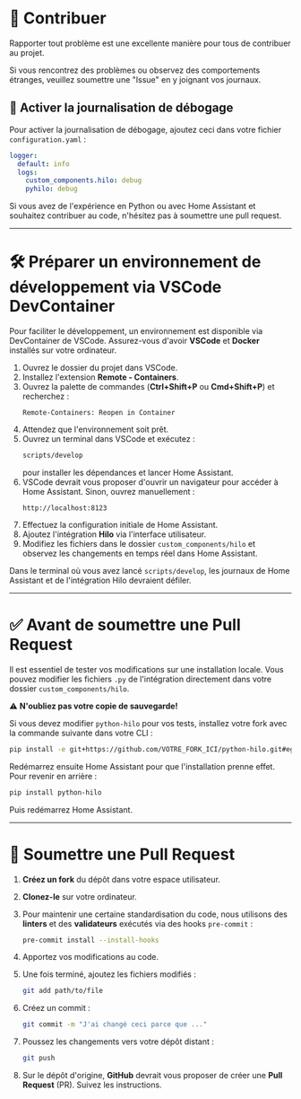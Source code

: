 # 🤝 Contribuer  

Rapporter tout problème est une excellente manière pour tous de contribuer au projet.  

Si vous rencontrez des problèmes ou observez des comportements étranges, veuillez soumettre une "Issue" en y joignant vos journaux.  

## 📜 Activer la journalisation de débogage  
Pour activer la journalisation de débogage, ajoutez ceci dans votre fichier `configuration.yaml` :  

```yaml
logger:
  default: info
  logs:
    custom_components.hilo: debug
    pyhilo: debug
```

Si vous avez de l'expérience en Python ou avec Home Assistant et souhaitez contribuer au code, n'hésitez pas à soumettre une pull request.  

---

# 🛠️ Préparer un environnement de développement via VSCode DevContainer  

Pour faciliter le développement, un environnement est disponible via DevContainer de VSCode. Assurez-vous d'avoir **VSCode** et **Docker** installés sur votre ordinateur.  

1. Ouvrez le dossier du projet dans VSCode.  
2. Installez l'extension **Remote - Containers**.  
3. Ouvrez la palette de commandes (**Ctrl+Shift+P** ou **Cmd+Shift+P**) et recherchez :  
   ```
   Remote-Containers: Reopen in Container
   ```
4. Attendez que l'environnement soit prêt.  
5. Ouvrez un terminal dans VSCode et exécutez :  
   ```bash
   scripts/develop
   ```
   pour installer les dépendances et lancer Home Assistant.  
6. VSCode devrait vous proposer d'ouvrir un navigateur pour accéder à Home Assistant. Sinon, ouvrez manuellement :  
   ```
   http://localhost:8123
   ```
7. Effectuez la configuration initiale de Home Assistant.  
8. Ajoutez l'intégration **Hilo** via l'interface utilisateur.  
9. Modifiez les fichiers dans le dossier `custom_components/hilo` et observez les changements en temps réel dans Home Assistant.  

Dans le terminal où vous avez lancé `scripts/develop`, les journaux de Home Assistant et de l'intégration Hilo devraient défiler.  

---

# ✅ Avant de soumettre une Pull Request  

Il est essentiel de tester vos modifications sur une installation locale. Vous pouvez modifier les fichiers `.py` de l'intégration directement dans votre dossier `custom_components/hilo`.  

⚠ **N'oubliez pas votre copie de sauvegarde!**  

Si vous devez modifier `python-hilo` pour vos tests, installez votre fork avec la commande suivante dans votre CLI :  

```bash
pip install -e git+https://github.com/VOTRE_FORK_ICI/python-hilo.git#egg=python-hilo
```

Redémarrez ensuite Home Assistant pour que l'installation prenne effet. Pour revenir en arrière :  

```bash
pip install python-hilo
```

Puis redémarrez Home Assistant.  

---

# 🚀 Soumettre une Pull Request  

1. **Créez un fork** du dépôt dans votre espace utilisateur.  
2. **Clonez-le** sur votre ordinateur.  
3. Pour maintenir une certaine standardisation du code, nous utilisons des **linters** et des **validateurs** exécutés via des hooks `pre-commit` :  

   ```bash
   pre-commit install --install-hooks
   ```

4. Apportez vos modifications au code.  
5. Une fois terminé, ajoutez les fichiers modifiés :  

   ```bash
   git add path/to/file
   ```

6. Créez un commit :  

   ```bash
   git commit -m "J'ai changé ceci parce que ..."
   ```

7. Poussez les changements vers votre dépôt distant :  

   ```bash
   git push
   ```

8. Sur le dépôt d'origine, **GitHub** devrait vous proposer de créer une **Pull Request** (PR). Suivez les instructions.  
